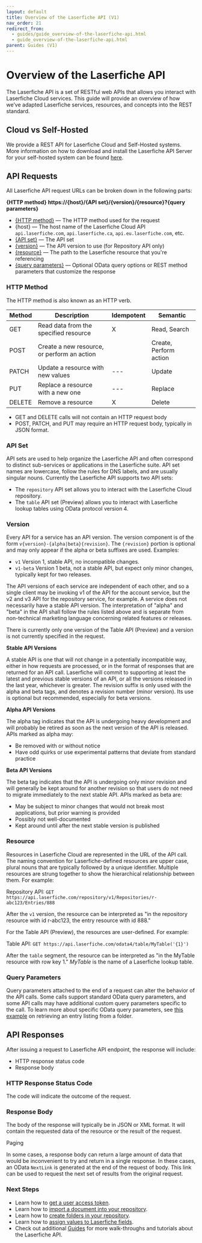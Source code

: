 ```yaml
---
layout: default
title: Overview of the Laserfiche API (V1)
nav_order: 21
redirect_from:
  - guides/guide_overview-of-the-laserfiche-api.html
  - guide_overview-of-the-laserfiche-api.html
parent: Guides (V1)
---
```


<!--Copyright (c) Laserfiche.
Licensed under the MIT License. See LICENSE in the project root for license information.-->

# Overview of the Laserfiche API

The Laserfiche API is a set of RESTful web APIs that allows you interact with Laserfiche Cloud services. This guide will provide an overview of how we’ve adapted Laserfiche services, resources, and concepts into the REST standard.

## Cloud vs Self-Hosted

We provide a REST API for Laserfiche Cloud and Self-Hosted systems.  More information on how to download and install the Laserfiche API Server for your self-hosted system can be found [here](/api/server/index.html).

## API Requests

All Laserfiche API request URLs can be broken down in the following parts:

**{HTTP method} https://{host}/{API set}/{version}/{resource}?{query parameters}**

- [{HTTP method}](#http_method) — The HTTP method used for the request
- {host} — The host name of the Laserfiche Cloud API `api.laserfiche.com`, `api.laserfiche.ca`, `api.eu.laserfiche.com`, etc.
- [{API set}](#api_set) — The API set
- [{version}](#version) — The API version to use (for Repository API only)
- [{resource}](#resource) — The path to the Laserfiche resource that you're referencing
- [{query parameters}](#query_parameters) — Optional OData query options or REST method parameters that customize the response

### HTTP Method

The HTTP method is also known as an HTTP verb.

| Method | Description | Idempotent | Semantic |
| --- | --- | --- | --- |
| GET | Read data from the specified resource | X | Read, Search |
| POST | Create a new resource, or perform an action |  | Create, Perform action |
| PATCH | Update a resource with new values | --- | Update |
| PUT | Replace a resource with a new one | --- | Replace |
| DELETE | Remove a resource | X | Delete |

- GET and DELETE calls will not contain an HTTP request body
- POST, PATCH, and PUT may require an HTTP request body, typically in JSON format.

### API Set
API sets are used to help organize the Laserfiche API and often correspond to distinct sub-services or applications in the Laserfiche suite. API set names are lowercase, follow the rules for DNS labels, and are usually singular nouns.
Currently the Laserfiche API supports two API sets:

- The `repository` API set allows you to interact with the Laserfiche Cloud repository.
- The `table` API set (Preview) allows you to interact with Laserfiche lookup tables using OData protocol version 4.

### Version

Every API for a service has an API version. The version component is of the form `v{version}-{alpha|beta}{revision}`. The `{revision}` portion is optional and may only appear if the alpha or beta suffixes are used. Examples:

- `v1` Version 1, stable API, no incompatible changes.
- `v1-beta` Version 1 beta, not a stable API, but expect only minor changes, typically kept for two releases.

The API versions of each service are independent of each other, and so a single client may be invoking v1 of the API for the account service, but the v2 and v3 API for the repository service, for example. A service does not necessarily have a stable API version. The interpretation of "alpha" and "beta" in the API shall follow the rules listed above and is separate from non-technical marketing language concerning related features or releases.

There is currently only one version of the Table API (Preview) and a version is not currently specified in the request.

**Stable API Versions**

A stable API is one that will not change in a potentially incompatible way, either in how requests are processed, or in the format of responses that are returned for an API call. Laserfiche will commit to supporting at least the latest and previous stable versions of an API, or all the versions released in the last year, whichever is greater. The revision suffix is only used with the alpha and beta tags, and denotes a revision number (minor version). Its use is optional but recommended, especially for beta versions.

**Alpha API Versions**

The alpha tag indicates that the API is undergoing heavy development and will probably be retired as soon as the next version of the API is released. APIs marked as alpha may:

- Be removed with or without notice
- Have odd quirks or use experimental patterns that deviate from standard practice

**Beta API Versions**

The beta tag indicates that the API is undergoing only minor revision and will generally be kept around for another revision so that users do not need to migrate immediately to the next stable API. APIs marked as beta are:

- May be subject to minor changes that would not break most applications, but prior warning is provided
- Possibly not well-documented
- Kept around until after the next stable version is published

### Resource

Resources in Laserfiche Cloud are represented in the URL of the API call. The naming convention for Laserfiche-defined resources are upper case, plural nouns that are typically followed by a unique identifier. Multiple resources are strung together to show the hierarchical relationship between them. For example: 

Repository API: `GET https://api.laserfiche.com/repository/v1/Repositories/r-abc123/Entries/888`

After the `v1` version, the resource can be interpreted as "in the repository resource with id r-abc123, the entry resource with id 888."

For the Table API (Preview), the resources are user-defined. For example:

Table API: `GET https://api.laserfiche.com/odata4/table/MyTable('{1}')`

After the `table` segment, the resource can be interpreted as "in the MyTable resource with row key 1." *MyTable* is the name of a Laserfiche lookup table.

### Query Parameters

Query parameters attached to the end of a request can alter the behavior of the API calls. Some calls support standard OData query parameters, and some API calls may have additional custom query parameters specific to the call. To learn more about specific OData query parameters, see [this example](guide_get-folder-listing.html#query_parameters) on retrieving an entry listing from a folder. 

## API Responses

After issuing a request to Laserfiche API endpoint, the response will include: 

- HTTP response status code
- Response body

### HTTP Response Status Code

The code will indicate the outcome of the request.


### Response Body

The body of the response will typically be in JSON or XML format. It will contain the requested data of the resource or the result of the request.

Paging

In some cases, a response body can return a large amount of data that would be inconvenient to try and return in a single response. In these cases, an OData `NextLink` is generated at the end of the request of body. This link can be used to request the next set of results from the original request. 


### Next Steps

- Learn how to [get a user access token](guide_authenticating-to-the-laserfiche-api.html).
- Learn how to [import a document into your repository](v2/guide_importing-documents-v2.html).
- Learn how to [create folders in your repository](v2/guide_creating-folders-v2.html).
- Learn how to [assign values to Laserfiche fields](v2/guide_write-field-values-v2.html).
- Check out additional [Guides](/guides/index.html) for more walk-throughs and tutorials about the Laserfiche API.